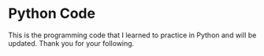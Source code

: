 # Python Code
This is the programming code that I learned to practice in Python and will be updated.
Thank you for your following.

